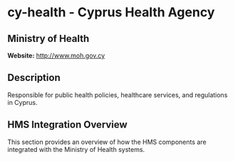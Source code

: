 # cy-health - Cyprus Health Agency

## Ministry of Health

**Website:** http://www.moh.gov.cy

## Description

Responsible for public health policies, healthcare services, and regulations in Cyprus.

## HMS Integration Overview

This section provides an overview of how the HMS components are integrated with the Ministry of Health systems.
